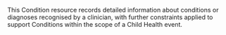 This Condition resource records detailed information about conditions or diagnoses recognised by a clinician, with further constraints applied to support Conditions within the scope of  a Child Health event.